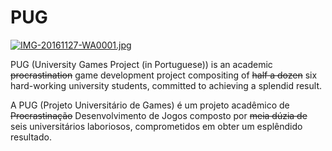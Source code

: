 # PUG
[![IMG-20161127-WA0001.jpg](https://s11.postimg.org/b6hqi07tv/IMG_20161127_WA0001.jpg)](https://postimg.org/image/wswqz16e7/)

PUG (University Games Project (in Portuguese)) is an academic ~~procrastination~~ game development project compositing of ~~half a dozen~~ six hard-working university students, committed to achieving a splendid result.

A PUG (Projeto Universitário de Games) é um projeto acadêmico de ~~Procrastinação~~ Desenvolvimento de Jogos composto por ~~meia dúzia de~~ seis universitários laboriosos, comprometidos em obter um esplêndido resultado.
